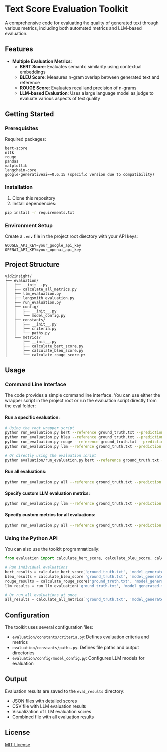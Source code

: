 # Text Score Evaluation Toolkit

A comprehensive code for evaluating the quality of generated text through various metrics, including both automated metrics and LLM-based evaluation.

## Features

- **Multiple Evaluation Metrics**:
  - **BERT Score**: Evaluates semantic similarity using contextual embeddings
  - **BLEU Score**: Measures n-gram overlap between generated text and reference
  - **ROUGE Score**: Evaluates recall and precision of n-grams
  - **LLM-based Evaluation**: Uses a large language model as judge to evaluate various aspects of text quality

## Getting Started

### Prerequisites

Required packages:
```
bert-score
nltk
rouge
pandas
matplotlib
langchain-core
google-generativeai==0.6.15 (specific version due to compatibility)
```

### Installation

1. Clone this repository
2. Install dependencies:
```bash
pip install -r requirements.txt
```

### Environment Setup

Create a `.env` file in the project root directory with your API keys:
```
GOOGLE_API_KEY=your_google_api_key
OPENAI_API_KEY=your_openai_api_key
```

## Project Structure

```
vid2insight/
├── evaluation/
│   ├── __init__.py
│   ├── calculate_all_metrics.py
│   ├── llm_evaluation.py
│   ├── langsmith_evaluation.py
│   ├── run_evaluation.py
│   ├── config/
│   │   ├── __init__.py
│   │   └── model_config.py
│   ├── constants/
│   │   ├── __init__.py
│   │   ├── criteria.py
│   │   └── paths.py
│   └── metrics/
│       ├── __init__.py
│       ├── calculate_bert_score.py
│       ├── calculate_bleu_score.py
│       └── calculate_rouge_score.py
```

## Usage

### Command Line Interface

The code provides a simple command line interface. You can use either the wrapper script in the project root or run the evaluation script directly from the eval folder:

#### Run a specific evaluation:

```bash
# Using the root wrapper script
python run_evaluation.py bert --reference ground_truth.txt --prediction model_generated.txt
python run_evaluation.py bleu --reference ground_truth.txt --prediction model_generated.txt
python run_evaluation.py rouge --reference ground_truth.txt --prediction model_generated.txt
python run_evaluation.py llm --reference ground_truth.txt --prediction model_generated.txt

# Or directly using the evaluation script
python evaluation/run_evaluation.py bert --reference ground_truth.txt --prediction model_generated.txt
```

#### Run all evaluations:

```bash
python run_evaluation.py all --reference ground_truth.txt --prediction model_generated.txt
```

#### Specify custom LLM evaluation metrics:

```bash
python run_evaluation.py llm --reference ground_truth.txt --prediction model_generated.txt --metrics correctness relevance fluency
```

#### Specify custom metrics for all evaluations:

```bash
python run_evaluation.py all --reference ground_truth.txt --prediction model_generated.txt --metrics bert bleu llm
```

### Using the Python API

You can also use the toolkit programmatically:

```python
from evaluation import calculate_bert_score, calculate_bleu_score, calculate_rouge_score, run_llm_evaluation, calculate_all_metrics

# Run individual evaluations
bert_results = calculate_bert_score('ground_truth.txt', 'model_generated.txt')
bleu_results = calculate_bleu_score('ground_truth.txt', 'model_generated.txt')
rouge_results = calculate_rouge_score('ground_truth.txt', 'model_generated.txt')
llm_results = run_llm_evaluation('ground_truth.txt', 'model_generated.txt')

# Or run all evaluations at once
all_results = calculate_all_metrics('ground_truth.txt', 'model_generated.txt')
```

## Configuration

The toolkit uses several configuration files:

- `evaluation/constants/criteria.py`: Defines evaluation criteria and metrics
- `evaluation/constants/paths.py`: Defines file paths and output directories
- `evaluation/config/model_config.py`: Configures LLM models for evaluation

## Output

Evaluation results are saved to the `eval_results` directory:

- JSON files with detailed scores
- CSV file with LLM evaluation results
- Visualization of LLM evaluation scores
- Combined file with all evaluation results

## License

[MIT License](LICENSE)
